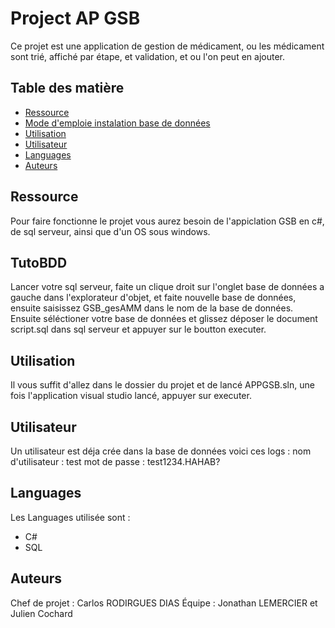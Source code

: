 
# Project AP GSB

Ce projet est une application de gestion de médicament, ou les médicament sont trié, affiché par étape, et validation, et ou l'on peut en ajouter.



## Table des matière


- [Ressource](#Ressource)
- [Mode d'emploie instalation base de données](#tutoBDD)
- [Utilisation](#utilisation)
- [Utilisateur](#Utilisateur)
- [Languages](#language)
- [Auteurs](#auteurs)

## Ressource 

Pour faire fonctionne le projet vous aurez besoin de l'appiclation GSB en c#, de sql serveur, ainsi que d'un OS sous windows.
## TutoBDD

Lancer votre sql serveur, faite un clique droit sur l'onglet base de données a gauche dans l'explorateur d'objet, et faite nouvelle base de données, ensuite saisissez GSB_gesAMM dans le nom de la base de données. Ensuite séléctioner votre base de données et glissez déposer le document script.sql dans sql serveur et appuyer sur le boutton executer.
## Utilisation

Il vous suffit d'allez dans le dossier du projet et de lancé APPGSB.sln, une fois l'application visual studio lancé, appuyer sur executer.


## Utilisateur

Un utilisateur est déja crée dans la base de données voici ces logs :
nom d'utilisateur : test
mot de passe : test1234.HAHAB?


## Languages

Les Languages utilisée sont :

- C#
- SQL
## Auteurs

Chef de projet : Carlos RODIRGUES DIAS
Équipe : Jonathan LEMERCIER et Julien Cochard